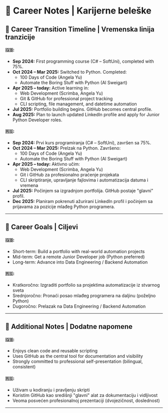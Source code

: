 # 📘 Career Notes | Karijerne beleške

## 🧭 Career Transition Timeline | Vremenska linija tranzicije
#### 🇬🇧:
- **Sep 2024:** First programming course (C# – SoftUni), completed with 75%.
- **Oct 2024 – Mar 2025:** Switched to Python. Completed:
  - 100 Days of Code (Angela Yu)
  - Automate the Boring Stuff with Python (Al Sweigart)
- **Apr 2025 – today:** Active learning in:
  - Web Development (Scrimba, Angela Yu)
  - Git & GitHub for professional project tracking
  - CLI scripting, file management, and datetime automation
- **Jul 2025:** Portfolio building begins. GitHub becomes central profile.  
- **Aug 2025:** Plan to launch updated LinkedIn profile and apply for Junior Python Developer roles.

#### 🇷🇸:
- **Sep 2024:** Prvi kurs programiranja (C# – SoftUni), završen sa 75%.
- **Oct 2024 – Mar 2025:** Prelzak na Python. Završeno:
  - 100 Days of Code (Angela Yu)
  - Automate the Boring Stuff with Python (Al Sweigart)
- **Apr 2025 – today:** Aktivno učim:
  - Web Development (Scrimba, Angela Yu)
  - Git i GitHub za profesionalno praćenje projekata
  - CLI skriptiranje, upravljanje fajlovima i automatizacija datuma i vremena
- **Jul 2025:** Počinjem sa izgradnjom portfolija. GitHub postaje "glavni" profil.  
- **Dec 2025:** Planiram pokrenuti ažurirani LinkedIn profil i počinjem sa prijavama za pozicije mlađeg Python programera.

---

## 🎯 Career Goals | Ciljevi
#### 🇬🇧:
- Short-term: Build a portfolio with real-world automation projects
- Mid-term: Get a remote Junior Developer job (Python preferred)
- Long-term: Advance into Data Engineering / Backend Automation
#### 🇷🇸:
- Kratkoročno: Izgraditi portfolio sa projektima automatizacije iz stvarnog sveta
- Srednjoročno: Pronaći posao mlađeg programera na daljinu (poželjno Python)
- Dugoročno: Prelazak na Data Engineering / Backend Automation
---

## 📍 Additional Notes | Dodatne napomene
#### 🇬🇧:
- Enjoys clean code and reusable scripting
- Uses GitHub as the central tool for documentation and visibility
- Strongly committed to professional self-presentation (bilingual, consistent)
#### 🇷🇸:
- Uživam u kodiranju i pravljenju skripti
- Koristim GitHub kao središnji "glavni" alat za dokumentaciju i vidljivost
- Veoma posvećen profesionalnoj prezentaciji (dvojezičnost, doslednost)
---
